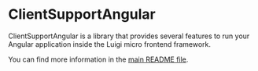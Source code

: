 # ClientSupportAngular

ClientSupportAngular is a library that provides several features to run your Angular application inside the Luigi micro frontend framework. 

You can find more information in the [main README file](https://github.com/luigi-project/luigi/tree/main/client-frameworks-support/client-support-angular/projects/client-support-angular#readme).

